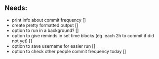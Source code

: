## Needs:
- print info about commit frequency []
- create pretty formatted output []
- option to run in a background? []
- option to give reminds in set time blocks (eg. each 2h to commit if did not yet) []
- option to save username for easier run []
- option to check other people commit frequency today []
